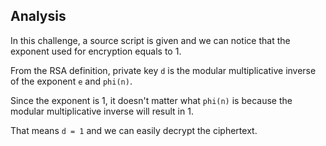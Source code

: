 ## Analysis
In this challenge, a source script is given and we can notice that the exponent used for encryption equals to 1.

From the RSA definition, private key `d` is the modular multiplicative inverse of the exponent `e` and `phi(n)`.

Since the exponent is 1, it doesn't matter what `phi(n)` is because the modular multiplicative inverse will result in 1.

That means `d = 1` and we can easily decrypt the ciphertext.
